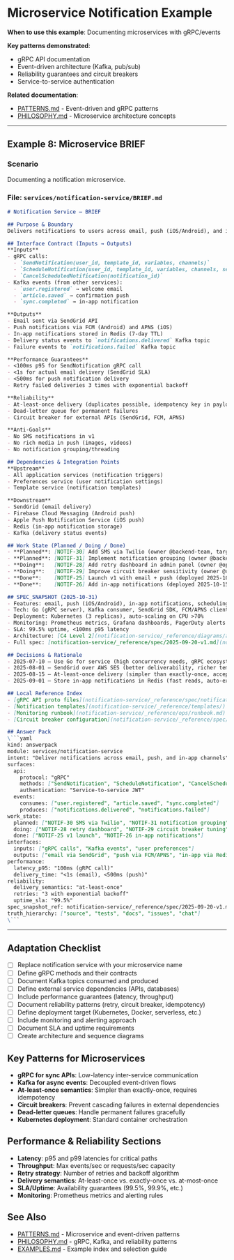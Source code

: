 # Microservice Notification Example

**When to use this example**: Documenting microservices with gRPC/events

**Key patterns demonstrated**:
- gRPC API documentation
- Event-driven architecture (Kafka, pub/sub)
- Reliability guarantees and circuit breakers
- Service-to-service authentication

**Related documentation**:
- [PATTERNS.md](../PATTERNS.md) - Event-driven and gRPC patterns
- [PHILOSOPHY.md](../PHILOSOPHY.md) - Microservice architecture concepts

---

## Example 8: Microservice BRIEF

### Scenario
Documenting a notification microservice.

### File: `services/notification-service/BRIEF.md`

```markdown
# Notification Service — BRIEF

## Purpose & Boundary
Delivers notifications to users across email, push (iOS/Android), and in-app channels. Handles notification templates, delivery scheduling, and retry logic. Does NOT handle notification preferences (separate preferences-service) or analytics tracking (separate analytics).

## Interface Contract (Inputs → Outputs)
**Inputs**
- gRPC calls:
  - `SendNotification(user_id, template_id, variables, channels)`
  - `ScheduleNotification(user_id, template_id, variables, channels, send_at)`
  - `CancelScheduledNotification(notification_id)`
- Kafka events (from other services):
  - `user.registered` → welcome email
  - `article.saved` → confirmation push
  - `sync.completed` → in-app notification

**Outputs**
- Email sent via SendGrid API
- Push notifications via FCM (Android) and APNS (iOS)
- In-app notifications stored in Redis (7-day TTL)
- Delivery status events to `notifications.delivered` Kafka topic
- Failure events to `notifications.failed` Kafka topic

**Performance Guarantees**
- <100ms p95 for SendNotification gRPC call
- <1s for actual email delivery (SendGrid SLA)
- <500ms for push notification delivery
- Retry failed deliveries 3 times with exponential backoff

**Reliability**
- At-least-once delivery (duplicates possible, idempotency key in payload)
- Dead-letter queue for permanent failures
- Circuit breaker for external APIs (SendGrid, FCM, APNS)

**Anti-Goals**
- No SMS notifications in v1
- No rich media in push (images, videos)
- No notification grouping/threading

## Dependencies & Integration Points
**Upstream**
- All application services (notification triggers)
- Preferences service (user notification settings)
- Template service (notification templates)

**Downstream**
- SendGrid (email delivery)
- Firebase Cloud Messaging (Android push)
- Apple Push Notification Service (iOS push)
- Redis (in-app notification storage)
- Kafka (delivery status events)

## Work State (Planned / Doing / Done)
- **Planned**: [NOTIF-30] Add SMS via Twilio (owner @backend-team, target Q1 2026)
- **Planned**: [NOTIF-31] Implement notification grouping (owner @backend-team, target Q2 2026)
- **Doing**:   [NOTIF-28] Add retry dashboard in admin panel (owner @ops-team, started 2025-10-25)
- **Doing**:   [NOTIF-29] Improve circuit breaker sensitivity (owner @reliability-team, started 2025-10-28)
- **Done**:    [NOTIF-25] Launch v1 with email + push (deployed 2025-10-01)
- **Done**:    [NOTIF-26] Add in-app notifications (deployed 2025-10-15)

## SPEC_SNAPSHOT (2025-10-31)
- Features: email, push (iOS/Android), in-app notifications, scheduling, templates, retry logic, dead-letter queue
- Tech: Go (gRPC server), Kafka consumer, SendGrid SDK, FCM/APNS clients, Redis
- Deployment: Kubernetes (3 replicas), auto-scaling on CPU >70%
- Monitoring: Prometheus metrics, Grafana dashboards, PagerDuty alerts
- SLA: 99.5% uptime, <100ms p95 latency
- Architecture: [C4 Level 2](notification-service/_reference/diagrams/arch-c4-l2.png), [sequence diagram](notification-service/_reference/diagrams/notification-flow.svg)
- Full spec: [notification-service/_reference/spec/2025-09-20-v1.md](notification-service/_reference/spec/2025-09-20-v1.md)

## Decisions & Rationale
- 2025-07-10 — Use Go for service (high concurrency needs, gRPC ecosystem)
- 2025-08-01 — SendGrid over AWS SES (better deliverability, richer templates)
- 2025-08-15 — At-least-once delivery (simpler than exactly-once, acceptable duplicates)
- 2025-09-01 — Store in-app notifications in Redis (fast reads, auto-expiration)

## Local Reference Index
- [gRPC API proto files](notification-service/_reference/spec/notification.proto)
- [Notification templates](notification-service/_reference/templates/)
- [Monitoring runbook](notification-service/_reference/ops/runbook.md)
- [Circuit breaker configuration](notification-service/_reference/spec/circuit-breaker-config.yaml)

## Answer Pack
\```yaml
kind: answerpack
module: services/notification-service
intent: "Deliver notifications across email, push, and in-app channels"
surfaces:
  api:
    protocol: "gRPC"
    methods: ["SendNotification", "ScheduleNotification", "CancelScheduledNotification"]
    authentication: "Service-to-service JWT"
  events:
    consumes: ["user.registered", "article.saved", "sync.completed"]
    produces: ["notifications.delivered", "notifications.failed"]
work_state:
  planned: ["NOTIF-30 SMS via Twilio", "NOTIF-31 notification grouping"]
  doing: ["NOTIF-28 retry dashboard", "NOTIF-29 circuit breaker tuning"]
  done: ["NOTIF-25 v1 launch", "NOTIF-26 in-app notifications"]
interfaces:
  inputs: ["gRPC calls", "Kafka events", "user preferences"]
  outputs: ["email via SendGrid", "push via FCM/APNS", "in-app via Redis", "delivery status events"]
performance:
  latency_p95: "100ms (gRPC call)"
  delivery_time: "<1s (email), <500ms (push)"
reliability:
  delivery_semantics: "at-least-once"
  retries: "3 with exponential backoff"
  uptime_sla: "99.5%"
spec_snapshot_ref: notification-service/_reference/spec/2025-09-20-v1.md
truth_hierarchy: ["source", "tests", "docs", "issues", "chat"]
\```
```

---

## Adaptation Checklist
- [ ] Replace notification service with your microservice name
- [ ] Define gRPC methods and their contracts
- [ ] Document Kafka topics consumed and produced
- [ ] Define external service dependencies (APIs, databases)
- [ ] Include performance guarantees (latency, throughput)
- [ ] Document reliability patterns (retry, circuit breaker, idempotency)
- [ ] Define deployment target (Kubernetes, Docker, serverless, etc.)
- [ ] Include monitoring and alerting approach
- [ ] Document SLA and uptime requirements
- [ ] Create architecture and sequence diagrams

## Key Patterns for Microservices
- **gRPC for sync APIs**: Low-latency inter-service communication
- **Kafka for async events**: Decoupled event-driven flows
- **At-least-once semantics**: Simpler than exactly-once, requires idempotency
- **Circuit breakers**: Prevent cascading failures in external dependencies
- **Dead-letter queues**: Handle permanent failures gracefully
- **Kubernetes deployment**: Standard container orchestration

## Performance & Reliability Sections
- **Latency**: p95 and p99 latencies for critical paths
- **Throughput**: Max events/sec or requests/sec capacity
- **Retry strategy**: Number of retries and backoff algorithm
- **Delivery semantics**: At-least-once vs. exactly-once vs. at-most-once
- **SLA/Uptime**: Availability guarantees (99.5%, 99.9%, etc.)
- **Monitoring**: Prometheus metrics and alerting rules

## See Also
- [PATTERNS.md](../PATTERNS.md) - Microservice and event-driven patterns
- [PHILOSOPHY.md](../PHILOSOPHY.md) - gRPC, Kafka, and reliability patterns
- [EXAMPLES.md](../EXAMPLES.md) - Example index and selection guide
